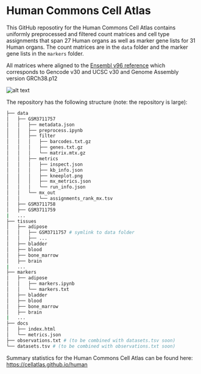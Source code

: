 # Human Commons Cell Atlas
This GitHub reposotiry for the Human Commons Cell Atlas contains uniformly preprocessed and filtered count matrices and cell type assignments that span 27 Human organs as well as marker gene lists for 31 Human organs. The count matrices are in the `data` folder and the marker gene lists in the `markers` folder. 

All matrices where aligned to the [Ensembl v96 reference](https://github.com/pachterlab/kallisto-transcriptome-indices/releases/tag/ensembl-96) which corresponds to Gencode v30 and UCSC v30 and Genome Assembly version GRCh38.p12

![alt text](https://github.com/cellatlas/human/blob/main/docs/vetruvian_man.png?raw=true)

The repository has the following structure (note: the repository is large):

```bash
├── data
│   ├── GSM3711757
│   │   ├── metadata.json
│   │   ├── preprocess.ipynb
│   │   ├── filter
│   │   │   ├── barcodes.txt.gz
│   │   │   ├── genes.txt.gz
│   │   │   └── matrix.mtx.gz
│   │   ├── metrics
│   │   │   ├── inspect.json
│   │   │   ├── kb_info.json
│   │   │   ├── kneeplot.png
│   │   │   ├── mx_metrics.json
│   │   │   └── run_info.json
│   │   └── mx_out
│   │       └── assignments_rank_mx.tsv
│   ├── GSM3711758
│   ├── GSM3711759
|   ...
├── tissues
│   ├── adipose
│   │   ├── GSM3711757 # symlink to data folder
│   │   ├── ...
│   ├── bladder
│   ├── blood
│   ├── bone_marrow
│   ├── brain
|   ...
├── markers
│   ├── adipose
│   │   ├── markers.ipynb
│   │   └── markers.txt
│   ├── bladder
│   ├── blood
│   ├── bone_marrow
│   ├── brain
|   ...
├── docs
│   ├── index.html
│   └── metrics.json
├── observations.txt # (to be combined with datasets.tsv soon)
└── datasets.tsv # (to be combined with observations.txt soon)
```

Summary statistics for the Human Commons Cell Atlas can be found here: https://cellatlas.github.io/human
